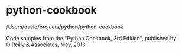 python-cookbook
===============

/Users/david/projects/python/python-cookbook


Code samples from the "Python Cookbook, 3rd Edition", published by O'Reilly &amp; Associates, May, 2013. 